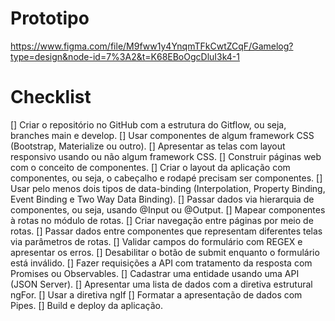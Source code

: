 # Prototipo
https://www.figma.com/file/M9fww1y4YnqmTFkCwtZCqF/Gamelog?type=design&node-id=7%3A2&t=K68EBoOgcDluI3k4-1

# Checklist
[] Criar o repositório no GitHub com a estrutura do Gitflow, ou seja, branches main e develop.
[] Usar componentes de algum framework CSS (Bootstrap, Materialize ou outro).
[] Apresentar as telas com layout responsivo usando ou não algum framework CSS.
[] Construir páginas web com o conceito de componentes. 
[] Criar o layout da aplicação com componentes, ou seja, o cabeçalho e rodapé precisam ser componentes.
[] Usar pelo menos dois tipos de data-binding (Interpolation, Property Binding, Event Binding e Two Way Data Binding).
[] Passar dados via hierarquia de componentes, ou seja, usando @Input ou @Output.
[] Mapear componentes à rotas no módulo de rotas.
[] Criar navegação entre páginas por meio de rotas.
[] Passar dados entre componentes que representam diferentes telas via parâmetros de rotas. 
[] Validar campos do formulário com REGEX e apresentar os erros.
[] Desabilitar o botão de submit enquanto o formulário está inválido.
[] Fazer requisições a API com tratamento da resposta com Promises ou Observables.
[] Cadastrar uma entidade usando uma API (JSON Server).
[] Apresentar uma lista de dados com a diretiva estrutural ngFor.
[] Usar a diretiva ngIf
[] Formatar a apresentação de dados com Pipes.
[] Build e deploy da aplicação.
